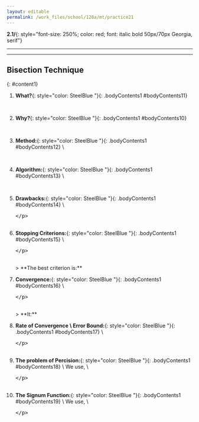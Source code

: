 ```yaml
---
layout: editable
permalink: /work_files/school/128a/mt/practice21
---
```


**2.1/**{: style="font-size: 250%; color: red; font: italic bold 50px/70px Georgia, serif"} 

____________________
***

## Bisection Technique
{: #content1}

1. **What?**{: style="color: SteelBlue  "}{: .bodyContents1 #bodyContents11}
    <xmp>
    </xmp>

0. **Why?**{: style="color: SteelBlue  "}{: .bodyContents1 #bodyContents10}
    <xmp>
    </xmp>

2. **Method:**{: style="color: SteelBlue  "}{: .bodyContents1 #bodyContents12} \\
    <xmp>
    </xmp>

3. **Algorithm:**{: style="color: SteelBlue  "}{: .bodyContents1 #bodyContents13} \\
    <xmp>
    </xmp>

4. **Drawbacks:**{: style="color: SteelBlue  "}{: .bodyContents1 #bodyContents14} \\
    <xmp>

    </xmp>


5. **Stopping Criterions:**{: style="color: SteelBlue  "}{: .bodyContents1 #bodyContents15} \\
    <xmp>

    </xmp>
    > **The best criterion is:**

6. **Convergence:**{: style="color: SteelBlue  "}{: .bodyContents1 #bodyContents16} \\
    <xmp>

    </xmp>
    > **It:**  

7. **Rate of Convergence \ Error Bound:**{: style="color: SteelBlue  "}{: .bodyContents1 #bodyContents17} \\
    <xmp>

    </xmp>

8. **The problem of Percision:**{: style="color: SteelBlue  "}{: .bodyContents1 #bodyContents18} \\
    We use, \\
    <xmp>

    </xmp>

9. **The Signum Function:**{: style="color: SteelBlue  "}{: .bodyContents1 #bodyContents19} \\
    We use, \\
    <xmp>

    </xmp>
